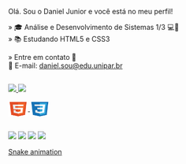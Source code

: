 Olá. Sou o Daniel Junior e você está no meu perfil!

» 🎓 Análise e Desenvolvimento de Sistemas 1/3 💻🖤<br>
» 📚 Estudando HTML5 e CSS3

» Entre em contato 📌 <br>
 📩 E-mail: daniel.sou@edu.unipar.br
 
 ##
 
<div>
  <a href="https://github.com/danieljrs">
  <img height="150em" src="https://github-readme-stats.vercel.app/api?username=danieljrs&show_icons=true&theme=react&include_all_commits=true&count_private=true"/>
  <img height="150em" src="https://github-readme-stats.vercel.app/api/top-langs/?username=danieljrs&layout=compact&langs_count=7&theme=react"/>
</div>
<div style="display: inline_block"><br>
  <img align="center" alt="Daniel-HTML" height="30" width="40" src="https://raw.githubusercontent.com/devicons/devicon/master/icons/html5/html5-original.svg">
  <img align="center" alt="Daniel-CSS" height="30" width="40" src="https://raw.githubusercontent.com/devicons/devicon/master/icons/css3/css3-original.svg">
</div>
  
##
  
<div>
    <a href="https://api.whatsapp.com/send?phone=5544984350071" target="_blank"><img src="https://img.shields.io/badge/WhatsApp-25D366?style=for-the-badge&logo=whatsapp&logoColor=white" target="_blank"></a>
  <a href="https://instagram.com/danjrs_" target="_blank"><img src="https://img.shields.io/badge/-Instagram-%23E4405F?style=for-the-badge&logo=instagram&logoColor=white" target="_blank"></a>
 	<a href="https://www.facebook.com/d4niel.jr/" target="_blank"><img src="https://img.shields.io/badge/Facebook-1877F2?style=for-the-badge&logo=facebook&logoColor=white" target="_blank"></a>
  <a href="https://www.linkedin.com/in/daniel-junior-990944200/" target="_blank"><img src="https://img.shields.io/badge/LinkedIn-0077B5?style=for-the-badge&logo=linkedin&logoColor=white" target="_blank"></a> 
</div>
 
 [Snake animation](https://github.com/danieljrs/danieljrs/blob/output/github-contribution-grid-snake.svg)
